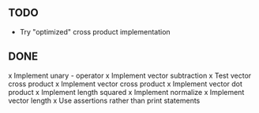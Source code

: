 ## TODO

- Try "optimized" cross product implementation

## DONE

x Implement unary - operator
x Implement vector subtraction
x Test vector cross product
x Implement vector cross product
x Implement vector dot product
x Implement length squared
x Implement normalize
x Implement vector length
x Use assertions rather than print statements
